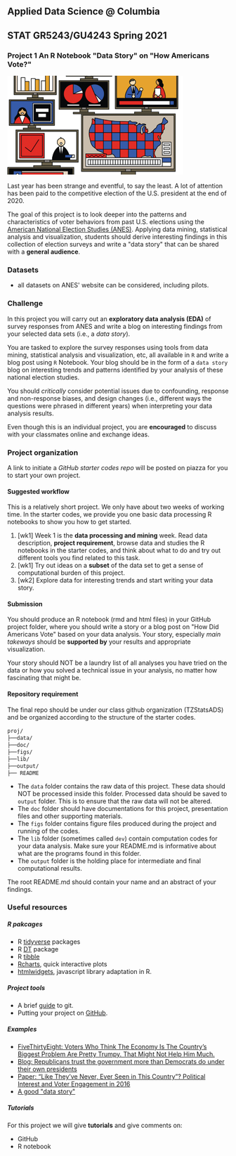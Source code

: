 ## Applied Data Science @ Columbia
## STAT GR5243/GU4243 Spring 2021
### Project 1 An R Notebook "Data Story" on "How Americans Vote?"

<img src="../figs/title2.jpg" width="400">

Last year has been strange and eventful, to say the least. A lot of attention has been paid to the competitive election of the U.S. president at the end of 2020. 

The goal of this project is to look deeper into the patterns and characteristics of voter behaviors from past U.S. elections using the [American National Election Studies (ANES)](https://electionstudies.org/). Applying data mining, statistical analysis and visualization, students should derive interesting findings in this collection of election surveys and write a "data story" that can be shared with a **general audience**. 

### Datasets

+ all datasets on ANES' website can be considered, including pilots. 

### Challenge 

In this project you will carry out an **exploratory data analysis (EDA)** of survey responses from ANES and write a blog on interesting findings from your selected data sets (i.e., a *data story*).

You are tasked to explore the survey responses using tools from data mining, statistical analysis and visualization, etc, all available in `R` and write a blog post using `R` Notebook. Your blog should be in the form of a `data story` blog on interesting trends and patterns identified by your analysis of these national election studies. 

You should *critically* consider potential issues due to confounding, response and non-response biases, and design changes (i.e., different ways the questions were phrased in different years) when interpreting your data analysis results.

Even though this is an individual project, you are **encouraged** to discuss with your classmates online and exchange ideas. 

### Project organization

A link to initiate a *GitHub starter codes repo* will be posted on piazza for you to start your own project. 

#### Suggested workflow
This is a relatively short project. We only have about two weeks of working time. In the starter codes, we provide you one basic data processing R notebooks to show you how to get started. 

1. [wk1] Week 1 is the **data processing and mining** week. Read data description, **project requirement**, browse data and studies the R notebooks in the starter codes, and think about what to do and try out different tools you find related to this task.
2. [wk1] Try out ideas on a **subset** of the data set to get a sense of computational burden of this project. 
3. [wk2] Explore data for interesting trends and start writing your data story. 

#### Submission
You should produce an R notebook (rmd and html files) in your GitHub project folder, where you should write a story or a blog post on "How Did Americans Vote" based on your data analysis. Your story, especially *main takeways* should be **supported by** your results and appropriate visualization. 

Your story should NOT be a laundry list of all analyses you have tried on the data or how you solved a technical issue in your analysis, no matter how fascinating that might be. 

#### Repository requirement

The final repo should be under our class github organization (TZStatsADS) and be organized according to the structure of the starter codes. 

```
proj/
├──data/
├──doc/
├──figs/
├──lib/
├──output/
├── README
```
- The `data` folder contains the raw data of this project. These data should NOT be processed inside this folder. Processed data should be saved to `output` folder. This is to ensure that the raw data will not be altered. 
- The `doc` folder should have documentations for this project, presentation files and other supporting materials. 
- The `figs` folder contains figure files produced during the project and running of the codes. 
- The `lib` folder (sometimes called `dev`) contain computation codes for your data analysis. Make sure your README.md is informative about what are the programs found in this folder. 
- The `output` folder is the holding place for intermediate and final computational results.

The root README.md should contain your name and an abstract of your findings. 

### Useful resources

##### R pakcages
* R [tidyverse](https://www.tidyverse.org/) packages
* R [DT](http://www.htmlwidgets.org/showcase_datatables.html) package
* R [tibble](https://cran.r-project.org/web/packages/tibble/vignettes/tibble.html)
* [Rcharts](https://www.r-graph-gallery.com/interactive-charts.html), quick interactive plots
* [htmlwidgets](http://www.htmlwidgets.org/), javascript library adaptation in R. 

##### Project tools
* A brief [guide](http://rogerdudler.github.io/git-guide/) to git.
* Putting your project on [GitHub](https://guides.github.com/introduction/getting-your-project-on-github/).

##### Examples
+ [FiveThirtyEight: Voters Who Think The Economy Is The Country’s Biggest Problem Are Pretty Trumpy. That Might Not Help Him Much.](https://fivethirtyeight.com/features/voters-who-think-the-economy-is-the-countrys-biggest-problem-are-pretty-trumpy-that-might-not-help-him-much/)
+ [Blog: Republicans trust the government more than Democrats do under their own presidents](https://blogs.lse.ac.uk/usappblog/2019/10/31/republicans-trust-the-government-more-than-democrats-do-under-their-own-presidents/)
+ [Paper: “Like They’ve Never, Ever Seen in This Country”? Political Interest and Voter Engagement in 2016](https://academic.oup.com/poq/article/82/S1/822/4944388)
+ [A good "data story"](https://drhagen.com/blog/the-missing-11th-of-the-month/)

##### Tutorials

For this project we will give **tutorials** and give comments on:

- GitHub
- R notebook
